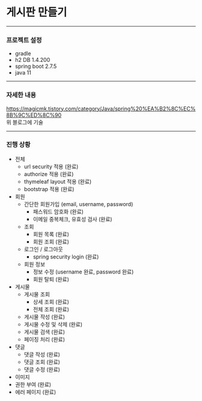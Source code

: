 # 게시판 만들기

---
### 프로젝트 설정
 - gradle
 - h2 DB 1.4.200
 - spring boot 2.7.5
 - java 11
---
### 자세한 내용
https://magicmk.tistory.com/category/Java/spring%20%EA%B2%8C%EC%8B%9C%ED%8C%90
<br/>
위 블로그에 기술

---
### 진행 상황
 - 전체
   - url security 적용 (완료)
   - authorize 적용 (완료)
   - thymeleaf layout 적용 (완료)
   - bootstrap 적용 (완료)
 - 회원
   - 간단한 회원가입 (email, username, password)
     - 패스워드 암호화 (완료)
     - 이메일 중복체크, 유효성 검사 (완료)
   - 조회
     - 회원 목록 (완료)
     - 회원 조회 (완료)
   - 로그인 / 로그아웃
     - spring security login (완료)
   - 회원 정보
     - 정보 수정 (username 완료, password 완료)
     - 회원 탈퇴 (완료)
 - 게시물
   - 게시물 조회
     - 상세 조회 (완료)
     - 전체 조회 (완료)
   - 게시물 작성 (완료)
   - 게시물 수정 및 삭제 (완료)
   - 게시물 검색 (완료)
   - 페이징 처리 (완료)
 - 댓글
   - 댓글 작성 (완료)
   - 댓글 조회 (완료)
   - 댓글 수정 (완료)
 - 이미지
 - 권한 부여 (완료)
 - 에러 페이지 (완료)